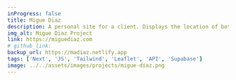```yaml
---
inProgress: false
title: Migue Diaz
description: A personal site for a client. Displays the location of both the visitor and the website owner, along with the distance between them.
img_alt: Migue Diaz Project
link: https://miguediaz.com
# github_link:
backup_url: https://madiaz.netlify.app
tags: ['Next', 'JS', 'Tailwind', 'Leaflet', 'API', 'Supabase']
image: ../../assets/images/projects/migue-diaz.png
---
```

